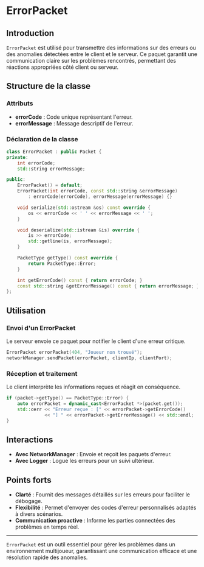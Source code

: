 # ErrorPacket

## Introduction

`ErrorPacket` est utilisé pour transmettre des informations sur des erreurs ou des anomalies détectées entre le client et le serveur. Ce paquet garantit une communication claire sur les problèmes rencontrés, permettant des réactions appropriées côté client ou serveur.

## Structure de la classe

### Attributs

- **errorCode** : Code unique représentant l'erreur.
- **errorMessage** : Message descriptif de l'erreur.

### Déclaration de la classe

```cpp
class ErrorPacket : public Packet {
private:
    int errorCode;
    std::string errorMessage;

public:
    ErrorPacket() = default;
    ErrorPacket(int errorCode, const std::string &errorMessage)
        : errorCode(errorCode), errorMessage(errorMessage) {}

    void serialize(std::ostream &os) const override {
        os << errorCode << ' ' << errorMessage << ' ';
    }

    void deserialize(std::istream &is) override {
        is >> errorCode;
        std::getline(is, errorMessage);
    }

    PacketType getType() const override {
        return PacketType::Error;
    }

    int getErrorCode() const { return errorCode; }
    const std::string &getErrorMessage() const { return errorMessage; }
};
```

## Utilisation

### Envoi d'un ErrorPacket

Le serveur envoie ce paquet pour notifier le client d'une erreur critique.

```cpp
ErrorPacket errorPacket(404, "Joueur non trouvé");
networkManager.sendPacket(errorPacket, clientIp, clientPort);
```

### Réception et traitement

Le client interprète les informations reçues et réagit en conséquence.

```cpp
if (packet->getType() == PacketType::Error) {
    auto errorPacket = dynamic_cast<ErrorPacket *>(packet.get());
    std::cerr << "Erreur reçue : [" << errorPacket->getErrorCode()
              << "] " << errorPacket->getErrorMessage() << std::endl;
}
```

## Interactions

- **Avec NetworkManager** : Envoie et reçoit les paquets d'erreur.
- **Avec Logger** : Logue les erreurs pour un suivi ultérieur.

## Points forts

- **Clarté** : Fournit des messages détaillés sur les erreurs pour faciliter le débogage.
- **Flexibilité** : Permet d'envoyer des codes d'erreur personnalisés adaptés à divers scénarios.
- **Communication proactive** : Informe les parties connectées des problèmes en temps réel.

---

`ErrorPacket` est un outil essentiel pour gérer les problèmes dans un environnement multijoueur, garantissant une communication efficace et une résolution rapide des anomalies.

